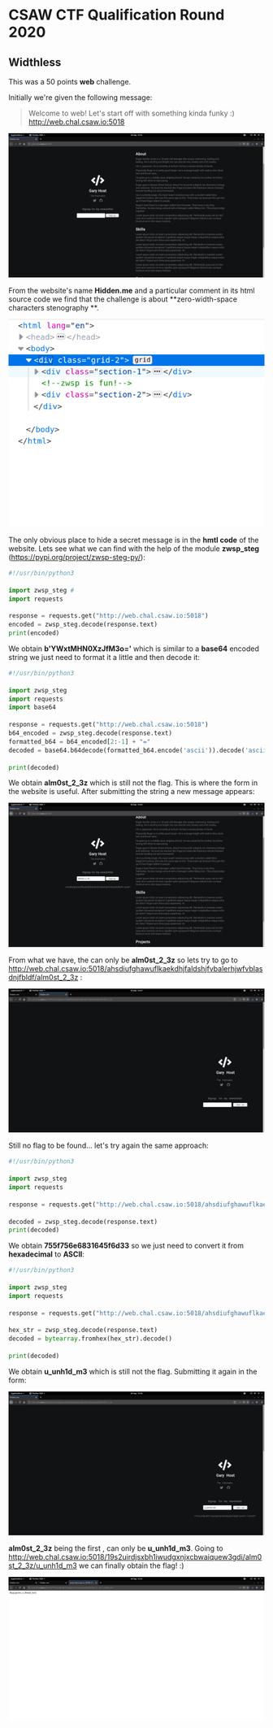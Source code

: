 # CSAW CTF Qualification Round 2020

## Widthless

This was a 50 points **web** challenge.

Initially we're given the following message:

> Welcome to web! Let's start off with something kinda funky :) http://web.chal.csaw.io:5018

![1](./1.png)

From the website's name **Hidden.me** and a particular comment in its html source code <!-- zwsp is fun! --> we find that the challenge is about **zero-width-space characters stenography **.

![oie_nu7SKcZ0BNgo](./oie_nu7SKcZ0BNgo.png)

The only obvious place to hide a secret message is in the **hmtl code** of the website. Lets see what we can find with the help of the module **zwsp_steg** (https://pypi.org/project/zwsp-steg-py/):

```python
#!/usr/bin/python3

import zwsp_steg #
import requests

response = requests.get("http://web.chal.csaw.io:5018")
encoded = zwsp_steg.decode(response.text)
print(encoded)
```

We obtain **b'YWxtMHN0XzJfM3o='** which is similar to a **base64** encoded string we just need to format it a little and then decode it:

```python
#!/usr/bin/python3

import zwsp_steg
import requests
import base64

response = requests.get("http://web.chal.csaw.io:5018")
b64_encoded = zwsp_steg.decode(response.text)
formatted_b64 = b64_encoded[2:-1] + "="
decoded = base64.b64decode(formatted_b64.encode('ascii')).decode('ascii')

print(decoded)
```

We obtain **alm0st_2_3z** which is still not the flag. This is where the form in the website is useful. After submitting the string a new message appears:

![2](./2.png)

From what we have, the <pwd> can only be **alm0st_2_3z** so lets try to go to http://web.chal.csaw.io:5018/ahsdiufghawuflkaekdhjfaldshjfvbalerhjwfvblasdnjfbldf/alm0st_2_3z :

![3](./3.png)

Still no flag to be found... let's try again the same approach:

```python
#!/usr/bin/python3

import zwsp_steg
import requests

response = requests.get("http://web.chal.csaw.io:5018/ahsdiufghawuflkaekdhjfaldshjfvbalerhjwfvblasdnjfbldf/alm0st_2_3z")

decoded = zwsp_steg.decode(response.text)
print(decoded)
```

We obtain **755f756e6831645f6d33** so we just need to convert it from **hexadecimal** to **ASCII**:

```python
#!/usr/bin/python3

import zwsp_steg
import requests

response = requests.get("http://web.chal.csaw.io:5018/ahsdiufghawuflkaekdhjfaldshjfvbalerhjwfvblasdnjfbldf/alm0st_2_3z")

hex_str = zwsp_steg.decode(response.text)
decoded = bytearray.fromhex(hex_str).decode()

print(decoded)
```

We obtain **u_unh1d_m3** which is still not the flag. Submitting it again in the form:

![4](./4.png)

**alm0st_2_3z** being the first <pwd>, <pwd2> can only be **u_unh1d_m3**. Going to http://web.chal.csaw.io:5018/19s2uirdjsxbh1iwudgxnjxcbwaiquew3gdi/alm0st_2_3z/u_unh1d_m3 we can finally obtain the flag! :)

![5](./5.png)
